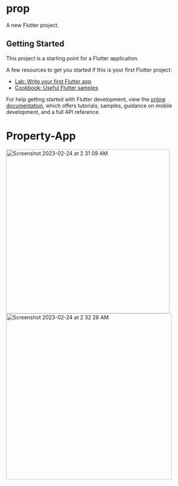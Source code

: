 # prop

A new Flutter project.

## Getting Started

This project is a starting point for a Flutter application.

A few resources to get you started if this is your first Flutter project:

- [Lab: Write your first Flutter app](https://docs.flutter.dev/get-started/codelab)
- [Cookbook: Useful Flutter samples](https://docs.flutter.dev/cookbook)

For help getting started with Flutter development, view the
[online documentation](https://docs.flutter.dev/), which offers tutorials,
samples, guidance on mobile development, and a full API reference.
# Property-App
<img width="440" alt="Screenshot 2023-02-24 at 2 31 09 AM" src="https://user-images.githubusercontent.com/74289654/221032849-fd087461-6823-45c7-9952-c63d5ec1ef2a.png">
<img width="446" alt="Screenshot 2023-02-24 at 2 32 28 AM" src="https://user-images.githubusercontent.com/74289654/221032875-158fd10f-1856-4bc3-b0cb-96c383039d28.png">
